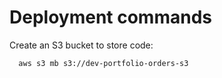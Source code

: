 # Deployment commands 
Create an S3 bucket to store code:
```bash
  aws s3 mb s3://dev-portfolio-orders-s3
```